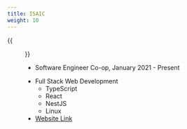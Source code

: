 ```yaml
---
title: ISAIC
weight: 10
---
```


{{<figure src="/isaic.webp" width="200" height="118" alt="ISAIC Logo">}}

- Software Engineer Co-op, January 2021 - Present
<!--more-->
- Full Stack Web Development
  - TypeScript
  - React
  - NestJS
  - Linux
- [Website Link](https://isaic.ca)
